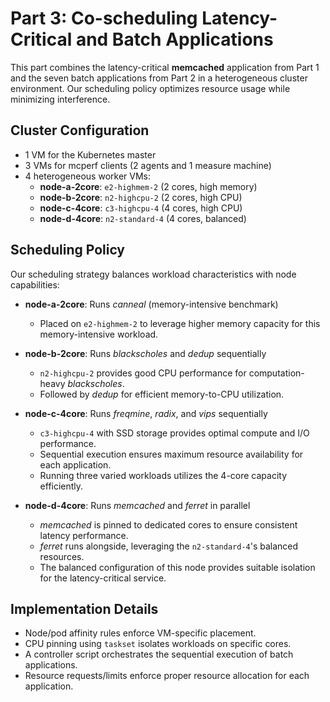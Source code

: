 # Part 3: Co-scheduling Latency-Critical and Batch Applications

This part combines the latency-critical **memcached** application from Part 1 and the seven batch applications from Part 2 in a heterogeneous cluster environment. Our scheduling policy optimizes resource usage while minimizing interference.

## Cluster Configuration

- 1 VM for the Kubernetes master
- 3 VMs for mcperf clients (2 agents and 1 measure machine)
- 4 heterogeneous worker VMs:
  - **node-a-2core**: `e2-highmem-2` (2 cores, high memory)
  - **node-b-2core**: `n2-highcpu-2` (2 cores, high CPU)
  - **node-c-4core**: `c3-highcpu-4` (4 cores, high CPU)
  - **node-d-4core**: `n2-standard-4` (4 cores, balanced)

## Scheduling Policy

Our scheduling strategy balances workload characteristics with node capabilities:

- **node-a-2core**: Runs *canneal* (memory-intensive benchmark)
  - Placed on `e2-highmem-2` to leverage higher memory capacity for this memory-intensive workload.

- **node-b-2core**: Runs *blackscholes* and *dedup* sequentially
  - `n2-highcpu-2` provides good CPU performance for computation-heavy *blackscholes*.
  - Followed by *dedup* for efficient memory-to-CPU utilization.

- **node-c-4core**: Runs *freqmine*, *radix*, and *vips* sequentially
  - `c3-highcpu-4` with SSD storage provides optimal compute and I/O performance.
  - Sequential execution ensures maximum resource availability for each application.
  - Running three varied workloads utilizes the 4-core capacity efficiently.

- **node-d-4core**: Runs *memcached* and *ferret* in parallel
  - *memcached* is pinned to dedicated cores to ensure consistent latency performance.
  - *ferret* runs alongside, leveraging the `n2-standard-4`'s balanced resources.
  - The balanced configuration of this node provides suitable isolation for the latency-critical service.

## Implementation Details

- Node/pod affinity rules enforce VM-specific placement.
- CPU pinning using `taskset` isolates workloads on specific cores.
- A controller script orchestrates the sequential execution of batch applications.
- Resource requests/limits enforce proper resource allocation for each application.
